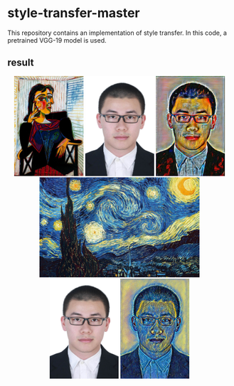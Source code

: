 # style-transfer-master

This repository contains an implementation of style transfer. In this code, a pretrained VGG-19 model is used. 

## result
<div align='center'>
  <img src='images/style/picasso.jpg' height="225px">
  <img src='images/content/human2.jpg' height="225px">
  <img src='result_chenxiao_picasso.png' height="225px">
</div>

<div align='center'>
  <img src='images/style/van goph.jpg' height="225px">
  <img src='images/content/human2.jpg' height="225px">
  <img src='result_chenxiao_van goph.png' height="225px">
</div>
